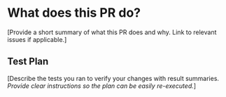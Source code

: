 # What does this PR do?
[Provide a short summary of what this PR does and why. Link to relevant issues if applicable.]

[//]: # (If resolving an issue, uncomment and update the line below)
[//]: # (Closes #[issue-number])

## Test Plan
[Describe the tests you ran to verify your changes with result summaries. *Provide clear instructions so the plan can be easily re-executed.*]

[//]: # (## Documentation)
[//]: # (- [ ] Added a Changelog entry if the change is significant)
